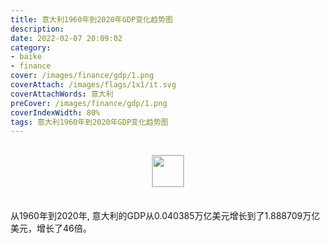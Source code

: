```yaml
---
title: 意大利1960年到2020年GDP变化趋势图
description: 
date: 2022-02-07 20:09:02
category:
- baike
- finance
cover: /images/finance/gdp/1.png
coverAttach: /images/flags/1x1/it.svg
coverAttachWords: 意大利
preCover: /images/finance/gdp/1.png
coverIndexWidth: 80%
tags: 意大利1960年到2020年GDP变化趋势图
---
```




<script src="/assets/js/charts/chart.js"></script>

<div style="text-align: center; margin: 30px 0; ">
    <img src="/images/flags/1x1/it.svg" style="width: 50px; border: 1px solid #cccccc; ">
</div>

<div style="width: 98%; margin: 0 0 35px 0; ">
    <canvas id="myChart"></canvas>
</div>

<div>
<p class="paragraph">从1960年到2020年, 意大利的GDP从0.040385万亿美元增长到了1.888709万亿美元，增长了46倍。</p>
</div>

<script>

    const dataGdp = {
        labels: [1960, 1961, 1962, 1963, 1964, 1965, 1966, 1967, 1968, 1969, 1970, 1971, 1972, 1973, 1974, 1975, 1976, 1977, 1978, 1979, 1980, 1981, 1982, 1983, 1984, 1985, 1986, 1987, 1988, 1989, 1990, 1991, 1992, 1993, 1994, 1995, 1996, 1997, 1998, 1999, 2000, 2001, 2002, 2003, 2004, 2005, 2006, 2007, 2008, 2009, 2010, 2011, 2012, 2013, 2014, 2015, 2016, 2017, 2018, 2019, 2020],
        datasets: [{
            label: '(万亿美元)  •  即刻编程  •  cn.hongkezhang.com',
            backgroundColor: 'rgb(0 0 128)',
            borderColor: 'rgb(0 0 128)',
            data: [0.040385, 0.044843, 0.050384, 0.057711, 0.063175, 0.067978, 0.073655, 0.081133, 0.087942, 0.097085, 0.113395, 0.124672, 0.145260, 0.175492, 0.199564, 0.227696, 0.224717, 0.257596, 0.315058, 0.393677, 0.477257, 0.430703, 0.427273, 0.443042, 0.437888, 0.452217, 0.640386, 0.805713, 0.891609, 0.928661, 1.181223, 1.246220, 1.320162, 1.064958, 1.099217, 1.174662, 1.312427, 1.241880, 1.270053, 1.252447, 1.146677, 1.168023, 1.276769, 1.577622, 1.806543, 1.858217, 1.949552, 2.213102, 2.408655, 2.199929, 2.136100, 2.294994, 2.086958, 2.141924, 2.162010, 1.836638, 1.877072, 1.961796, 2.091932, 2.009384, 1.888709],
            barPercentage: 0.3
        }]
    };

    const config = {
        type: 'line',
        data: dataGdp,
        options: {
            series: [
                {
                    barWidth: '20%'
                }
            ]
        }
    };

    const myChart = new Chart(
        document.getElementById('myChart'),
        config
    );
</script>
